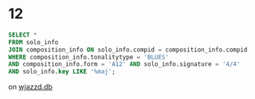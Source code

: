 # 12

```sql
SELECT *
FROM solo_info
JOIN composition_info ON solo_info.compid = composition_info.compid
WHERE composition_info.tonalitytype = 'BLUES'
AND composition_info.form = 'A12' AND solo_info.signature = '4/4'
AND solo_info.key LIKE '%maj';
```

on [wjazzd.db](https://jazzomat.hfm-weimar.de/dbformat/dboverview.html)
